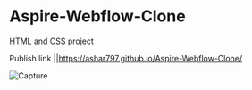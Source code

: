 # Aspire-Webflow-Clone
HTML and CSS project

Publish link ||https://ashar797.github.io/Aspire-Webflow-Clone/

![Capture](https://github.com/ASHAR797/Aspire-Webflow-Clone/assets/111843979/c838dc1f-1290-460b-949b-ce806b743352)

